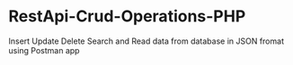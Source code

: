 # RestApi-Crud-Operations-PHP
Insert Update Delete Search and Read data from database in JSON fromat using Postman app
